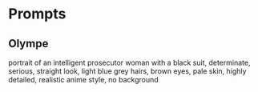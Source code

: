 # Prompts

## Olympe

portrait of an intelligent prosecutor woman with a black suit, determinate, serious, straight look, light blue grey hairs, brown eyes, pale skin, highly detailed, realistic anime style, no background
